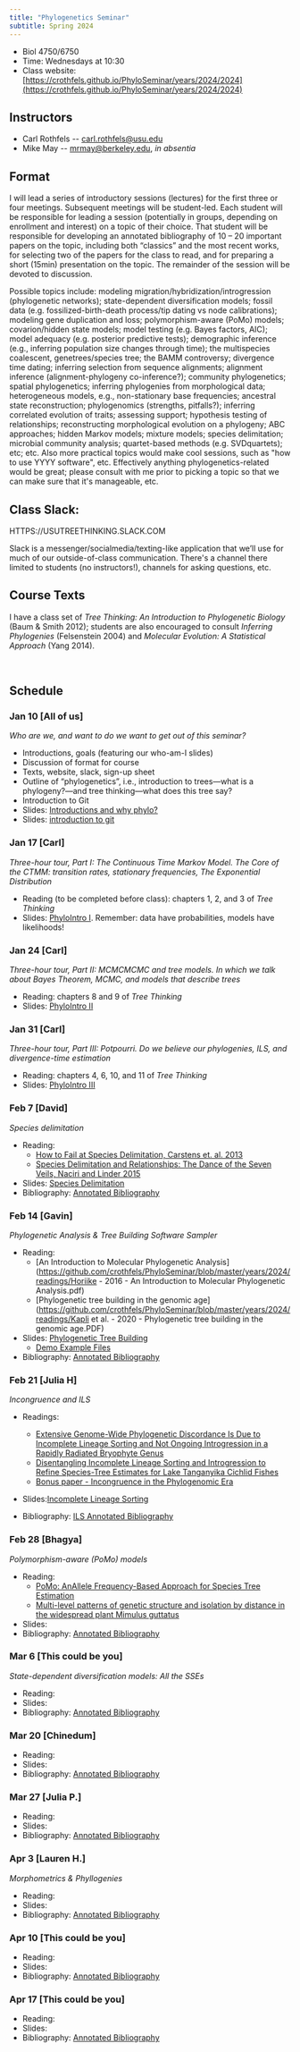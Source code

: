 ```yaml
---
title: "Phylogenetics Seminar"
subtitle: Spring 2024
---
```


* Biol 4750/6750
* Time: Wednesdays at 10:30
* Class website: [https://crothfels.github.io/PhyloSeminar/years/2024/2024](https://crothfels.github.io/PhyloSeminar/years/2024/2024)


## Instructors

* Carl Rothfels -- carl.rothfels@usu.edu
* Mike May -- mrmay@berkeley.edu, _in absentia_


## Format

I will lead a series of introductory sessions (lectures) for the first three or four meetings. Subsequent meetings will be student-led. Each student will be responsible for leading a session (potentially in groups, depending on enrollment and interest) on a topic of their choice. That student will be responsible for developing an annotated bibliography of 10 – 20 important papers on the topic, including both “classics” and the most recent works, for selecting two of the papers for the class to read, and for preparing a short (15min) presentation on the topic. The remainder of the session will be devoted to discussion.

Possible topics include: modeling migration/hybridization/introgression (phylogenetic networks); state-dependent diversification models; fossil data (e.g. fossilized-birth-death process/tip dating vs node calibrations); modeling gene duplication and loss; polymorphism-aware (PoMo) models; covarion/hidden state models; model testing (e.g. Bayes factors, AIC); model adequacy (e.g. posterior predictive tests); demographic inference (e.g., inferring population size changes through time); the multispecies coalescent, genetrees/species tree; the BAMM controversy; divergence time dating; inferring selection from sequence alignments; alignment inference (alignment-phylogeny co-inference?); community phylogenetics; spatial phylogenetics; inferring phylogenies from morphological data; heterogeneous models, e.g., non-stationary base frequencies; ancestral state reconstruction; phylogenomics (strengths, pitfalls?); inferring correlated evolution of traits; assessing support; hypothesis testing of relationships; reconstructing morphological evolution on a phylogeny; ABC approaches; hidden Markov models; mixture models; species delimitation; microbial community analysis; quartet-based methods (e.g. SVDquartets); etc; etc. Also more practical topics would make cool sessions, such as "how to use YYYY software", etc. Effectively anything phylogenetics-related would be great; please consult with me prior to picking a topic so that we can make sure that it's manageable, etc.

## Class Slack: 

HTTPS://USUTREETHINKING.SLACK.COM

Slack is a messenger/socialmedia/texting-like application that we’ll use for much of our outside-of-class communication. There's a channel there limited to students (no instructors!), channels for asking questions, etc.

## Course Texts

I have a class set of *Tree Thinking: An Introduction to Phylogenetic Biology* (Baum & Smith 2012); students are also encouraged to consult *Inferring Phylogenies* (Felsenstein 2004) and *Molecular Evolution: A Statistical Approach* (Yang 2014).


&nbsp;
## Schedule

### Jan 10 [All of us]

*Who are we, and want to do we want to get out of this seminar?*
* Introductions, goals (featuring our who-am-I slides)
* Discussion of format for course
* Texts, website, slack, sign-up sheet
* Outline of “phylogenetics”, i.e., introduction to trees—what is a phylogeny?—and tree thinking—what does this tree say?
* Introduction to Git
* Slides: [Introductions and why phylo?](https://github.com/crothfels/PhyloSeminar/blob/master/years/2024/presentations/PhyloSeminar_L1_whyPhylo.pptx)
* Slides: [introduction to git](https://github.com/crothfels/PhyloSeminar/blob/master/years/2024/presentations/git.pdf)


### Jan 17 [Carl]
*Three-hour tour, Part I: The Continuous Time Markov Model. The Core of the CTMM: transition rates, stationary frequencies, The Exponential Distribution*
* Reading (to be completed before class): chapters 1, 2, and 3 of _Tree Thinking_
* Slides: [PhyloIntro I](https://github.com/crothfels/PhyloSeminar/blob/master/years/2024/presentations/PhyloSeminar_L2.pptx). Remember: data have probabilities, models have likelihoods!


### Jan 24 [Carl]
*Three-hour tour, Part II: MCMCMCMC and tree models. In which we talk about Bayes Theorem, MCMC, and models that describe trees*
* Reading: chapters 8 and 9 of _Tree Thinking_
* Slides: [PhyloIntro II](https://github.com/crothfels/PhyloSeminar/blob/master/years/2024/presentations/PhyloSeminar_L3.pptx)


### Jan 31 [Carl]
*Three-hour tour, Part III: Potpourri. Do we believe our phylogenies, ILS, and divergence-time estimation*
* Reading: chapters 4, 6, 10, and 11 of _Tree Thinking_
* Slides: [PhyloIntro III](https://github.com/crothfels/PhyloSeminar/blob/master/years/2024/presentations/PhyloSeminar_L4.pptx)


### Feb 7 [David]
*Species delimitation*
* Reading: 
    * [How to Fail at Species Delimitation, Carstens et. al. 2013](https://github.com/crothfels/PhyloSeminar/blob/master/years/2024/readings/How_to_fail.pdf) 
    * [Species Delimitation and Relationships: The Dance of the Seven Veils, Naciri and Linder 2015](https://github.com/crothfels/PhyloSeminar/blob/master/years/2024/readings/Species_delim_and_rel.pdf)
* Slides: [Species Delimitation](https://github.com/crothfels/PhyloSeminar/blob/master/years/2024/presentations/Species_Delimitation.pptx)
* Bibliography: [Annotated Bibliography](https://github.com/crothfels/PhyloSeminar/blob/master/years/2024/annotatedBiblios/AnnotatedBibliography_Phyloseminar_David2024.pdf)

### Feb 14 [Gavin]
*Phylogenetic Analysis & Tree Building Software Sampler*
* Reading:
    * [An Introduction to Molecular Phylogenetic Analysis](https://github.com/crothfels/PhyloSeminar/blob/master/years/2024/readings/Horiike - 2016 - An Introduction to Molecular Phylogenetic Analysis.pdf)
    * [Phylogenetic tree building in the genomic age](https://github.com/crothfels/PhyloSeminar/blob/master/years/2024/readings/Kapli et al. - 2020 - Phylogenetic tree building in the genomic age.PDF)
* Slides: [Phylogenetic Tree Building](https://docs.google.com/presentation/d/14iqEO2M3pWpeqCBvX3HGA8VEtdeYGyzwKOwweRCf2fI/edit?usp=sharing)
    * [Demo Example Files](https://github.com/crothfels/PhyloSeminar/blob/master/years/2024/DemoExampleFiles)
* Bibliography: [Annotated Bibliography](https://github.com/crothfels/PhyloSeminar/blob/master/years/2024/annotatedBiblios/AnnotatedBibliography_Phyloseminar_GavinMunson2024.docx)

### Feb 21 [Julia H]
*Incongruence and ILS*
* Readings: 
    * [Extensive Genome-Wide Phylogenetic Discordance Is Due to Incomplete Lineage Sorting and Not Ongoing Introgression in a Rapidly Radiated Bryophyte Genus](https://github.com/crothfels/PhyloSeminar/blob/master/years/2024/readings/BryophyteILS.pdf)
    * [Disentangling Incomplete Lineage Sorting and Introgression to Refine Species-Tree Estimates for Lake Tanganyika Cichlid Fishes](https://github.com/crothfels/PhyloSeminar/blob/master/years/2024/readings/CyclidILS.pdf)
    * [Bonus paper - Incongruence in the Phylogenomic Era](https://github.com/crothfels/PhyloSeminar/blob/master/years/2024/readings/Incongruence.pdf)

* Slides:[Incomplete Lineage Sorting](https://github.com/crothfels/PhyloSeminar/blob/master/years/2024/presentations/ILS_Feb21.pptx)
* Bibliography: [ILS Annotated Bibliography](https://github.com/crothfels/PhyloSeminar/blob/master/years/2024/annotatedBiblios/PhyloSem_Incongruence_AnnBib_JuliaHobbie.docx)

### Feb 28 [Bhagya]
*Polymorphism-aware (PoMo) models*
* Reading:
   * [PoMo: AnAllele Frequency-Based Approach for Species Tree Estimation](https://github.com/crothfels/PhyloSeminar/blob/master/years/2024/readings/PoMo_Intro.pdf)
   * [Multi-level patterns of genetic structure and isolation by distance
 in the widespread plant Mimulus guttatus](https://github.com/crothfels/PhyloSeminar/blob/master/years/2024/readings/PoMo_Empirical.pdf)
* Slides: []()
* Bibliography: [Annotated Bibliography]()

### Mar 6 [This could be you]
*State-dependent diversification models: All the SSEs*
* Reading: []( )
* Slides: []()
* Bibliography: [Annotated Bibliography]()

### Mar 20 [Chinedum]
* Reading: []( )
* Slides: []()
* Bibliography: [Annotated Bibliography]()

### Mar 27 [Julia P.]
* Reading: []( )
* Slides: []()
* Bibliography: [Annotated Bibliography]()

### Apr 3 [Lauren H.]
*Morphometrics & Phyllogenies*
* Reading: []( )
* Slides: []()
* Bibliography: [Annotated Bibliography]()

### Apr 10 [This could be you]
* Reading: []( )
* Slides: []()
* Bibliography: [Annotated Bibliography]()

### Apr 17 [This could be you]
* Reading: []( )
* Slides: []()
* Bibliography: [Annotated Bibliography]()
